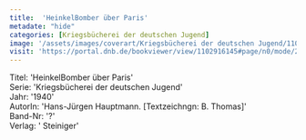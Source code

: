 ```yaml
---
title:  'HeinkelBomber über Paris'
metadate: "hide"
categories: [Kriegsbücherei der deutschen Jugend]
image: '/assets/images/coverart/Kriegsbücherei der deutschen Jugend/1102916145_00000010.jpg'
visit: 'https://portal.dnb.de/bookviewer/view/1102916145#page/n0/mode/2up'
---
```

Titel: 'HeinkelBomber über Paris' <br>
Serie: 'Kriegsbücherei der deutschen Jugend' <br>
Jahr: '1940' <br>
AutorIn: 'Hans-Jürgen Hauptmann. [Textzeichngn: B. Thomas]' <br>
Band-Nr: '?' <br>
Verlag: ' Steiniger'